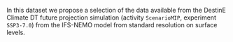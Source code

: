 In this dataset we propose a selection of the data available from the DestinE Climate DT future projection simulation (activity `ScenarioMIP`, experiment `SSP3-7.0`) from the IFS-NEMO model from standard resolution on surface levels.